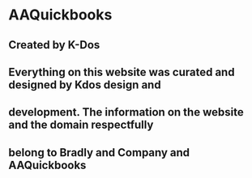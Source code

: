 # AAQuickbooks
## Created by K-Dos
## Everything on this website was curated and designed by Kdos design and
## development. The information on the website and the domain respectfully
## belong to Bradly and Company and AAQuickbooks
